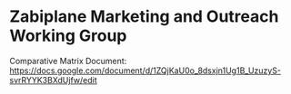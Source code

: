 # Zabiplane Marketing and Outreach Working Group

Comparative Matrix Document: https://docs.google.com/document/d/1ZQjKaU0o_8dsxjn1Ug1B_UzuzyS-svrRYYK3BXdUjfw/edit 
